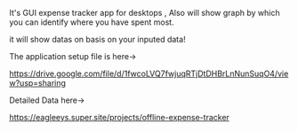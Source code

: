 It's GUI expense tracker app  for desktops , 
Also will show graph by which you can identify where you have spent most.


it will show datas on basis on your inputed data!


The application setup file is here->

https://drive.google.com/file/d/1fwcoLVQ7fwjuqRTjDtDHBrLnNunSuqO4/view?usp=sharing


Detailed Data here->

https://eagleeys.super.site/projects/offline-expense-tracker
